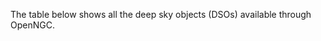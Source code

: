 <script src="https://unpkg.com/gridjs/dist/gridjs.umd.js"></script>
<link href="https://unpkg.com/gridjs/dist/theme/mermaid.min.css" rel="stylesheet" />

The table below shows all the deep sky objects (DSOs) available through OpenNGC.

<div id="grid"></div>

<script>

    new gridjs.Grid({
        search: true,
        sort: true,
        pagination: {
            limit: 50
        },
        columns: [
            { 
                name: 'Name',
                formatter: (cell) => gridjs.html(`<b>${cell}</b>`),
            },
            'Type', 
            'RA',
            'DEC',
            'Magnitude', 
            'Geometry'
        ],
        server: {
            url: '/data/ongc.json',
            then: data => data.map(dso => [
                dso.Name,
                dso.Type,
                dso.RA,
                dso.DEC,
                dso.Magnitude,
                dso.Geometry
            ])
        } ,
        language: {
            'search': {
                'placeholder': '🔍 Search...'
            }
        },

    }).render(document.getElementById("grid"));

</script>
